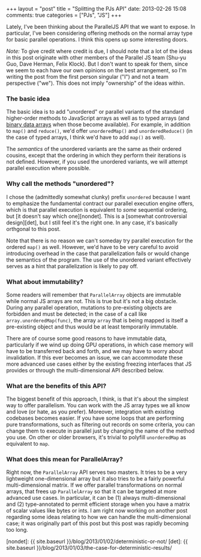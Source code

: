 +++
layout = "post"
title = "Splitting the PJs API"
date: 2013-02-26 15:08
comments: true
categories = ["PJs", "JS"]
+++

Lately, I've been thinking about the ParallelJS API that we want to
expose.  In particular, I've been considering offering methods on the
normal array type for basic parallel operations.  I think this opens
up some interesting doors.

*Note:* To give credit where credit is due, I should note that a lot
of the ideas in this post originate with other members of the Parallel
JS team (Shu-yu Guo, Dave Herman, Felix Klock).  But I don't want to
speak for them, since we seem to each have our own opinions on the
best arrangement, so I'm writing the post from the first person
singular ("I") and not a team perspective ("we").  This does not imply
"ownership" of the ideas within.

### The basic idea

The basic idea is to add "unordered" or parallel variants of the
standard higher-order methods to JavaScript arrays as well as to typed
arrays (and [binary data arrays][bd] when those become available).
For example, in addition to `map()` and `reduce()`, we'd offer
`unorderedMap()` and `unorderedReduce()` (in the case of typed arrays,
I think we'd have to add `map()` as well).

The *semantics* of the unordered variants are the same as their
ordered cousins, except that the ordering in which they perform their
iterations is not defined.  However, if you used the unordered
variants, we will attempt parallel execution where possible.

### Why call the methods "unordered"?

I chose the (admittedly somewhat clunky) prefix `unordered` because I
want to emphasize the fundamental contract our parallel execution
engine offers, which is that parallel execution is equivalent to
*some* sequential ordering, but [it doesn't say which one][nondet].
This is a [somewhat controversial design][det], but I still feel it's
the right one.  In any case, it's basically orthgonal to this post.

Note that there is no reason we can't someday try parallel execution
for the ordered `map()` as well.  However, we'd have to be very
careful to avoid introducing overhead in the case that parallelization
fails or would change the semantics of the program.  The use of the
unordered variant effectively serves as a hint that parallelization is
likely to pay off.

### What about immutability?

Some readers will remember that `ParallelArray` objects are immutable
while normal JS arrays are not.  This is true but it's not a big
obstacle.  During any parallel operation, mutations to pre-existing
objects are forbidden and must be detected; in the case of a call like
`array.unorderedMap(func)`, the array `array` that is being mapped is
itself a pre-existing object and thus would be at least temporarily
immutable.

There are of course some good reasons to have immutable data,
particularly if we wind up doing GPU operations, in which case memory
will have to be transferred back and forth, and we may have to worry
about invalidation.  If this ever becomes an issue, we can accommodate
these more advanced use cases either by the existing freezing
interfaces that JS provides or through the multi-dimensional API
described below.

### What are the benefits of this API?

The biggest benefit of this approach, I think, is that it's about the
simplest way to offer parallelism.  You can work with the JS array
types we all know and love (or hate, as you prefer).  Moreover,
integration with existing codebases becomes easier.  If you have some
loops that are performing pure transformations, such as filtering out
records on some criteria, you can change them to execute in parallel
just by changing the name of the method you use.  On other or older
browsers, it's trivial to polyfill `unorderedMap` as equivalent to
`map`.

### What does this mean for ParallelArray?

Right now, the `ParallelArray` API serves two masters.  It tries to be
a very lightweight one-dimensional array but it also tries to be a
fairly powerful multi-dimensional matrix.  If we offer parallel
transformations on normal arrays, that frees up `ParallelArray` so
that it can be targeted at more advanced use cases.  In particular, it
can be (1) always multi-dimensional and (2) type-annotated to permit
efficient storage when you have a matrix of scalar values like bytes
or ints.  I am right now working on another post regarding some ideas
relating to how we can handle the multi-dimensional case; it was
originally part of this post but this post was rapidly becoming too
long.

[bd]: http://wiki.ecmascript.org/doku.php?id=harmony:binary_data
[nondet]: {{ site.baseurl }}/blog/2013/01/02/deterministic-or-not/
[det]: {{ site.baseurl }}/blog/2013/01/03/the-case-for-deterministic-results/
